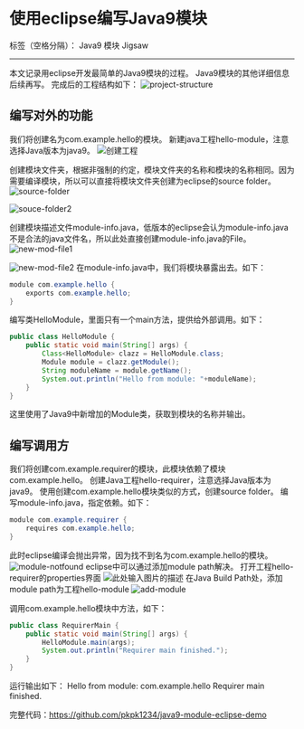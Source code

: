 # 使用eclipse编写Java9模块

标签（空格分隔）： Java9  模块 Jigsaw

---

本文记录用eclipse开发最简单的Java9模块的过程。
Java9模块的其他详细信息后续再写。
完成后的工程结构如下：
![project-structure][1]

## 编写对外的功能
我们将创建名为com.example.hello的模块。
新建java工程hello-module，注意选择Java版本为java9。
![创建工程][2]

创建模块文件夹，根据非强制的约定，模块文件夹的名称和模块的名称相同。因为需要编译模块，所以可以直接将模块文件夹创建为eclipse的source folder。
![source-folder][3]

![souce-folder2][4]

创建模块描述文件module-info.java，低版本的eclipse会认为module-info.java不是合法的java文件名，所以此处直接创建module-info.java的File。
![new-mod-file1][5]

![new-mod-file2][6]
在module-info.java中，我们将模块暴露出去。如下：
```java
module com.example.hello {
	exports com.example.hello;
}
```
编写类HelloModule，里面只有一个main方法，提供给外部调用。如下：
```java
public class HelloModule {
	public static void main(String[] args) {
		Class<HelloModule> clazz = HelloModule.class;
		Module module = clazz.getModule();
		String moduleName = module.getName();
		System.out.println("Hello from module: "+moduleName);
	}
}
```
这里使用了Java9中新增加的Module类，获取到模块的名称并输出。

## 编写调用方
我们将创建com.example.requirer的模块，此模块依赖了模块com.example.hello。
创建Java工程hello-requirer，注意选择Java版本为java9。
使用创建com.example.hello模块类似的方式，创建source folder。
编写module-info.java，指定依赖。如下：
```java
module com.example.requirer {
	requires com.example.hello;
}
```
此时eclipse编译会抛出异常，因为找不到名为com.example.hello的模块。
![module-notfound][7]
eclipse中可以通过添加module path解决。
打开工程hello-requirer的properties界面
![此处输入图片的描述][8]
在Java Build Path处，添加module path为工程hello-module
![add-module][9]

调用com.example.hello模块中方法，如下：
```java
public class RequirerMain {
	public static void main(String[] args) {
		HelloModule.main(args);
		System.out.println("Requirer main finished.");
	}
}
```
运行输出如下：
Hello from module: com.example.hello
Requirer main finished.

完整代码：https://github.com/pkpk1234/java9-module-eclipse-demo

  [1]: https://ip.freep.cn/593396/java9%E6%A8%A1%E5%9D%97/hello-module/project-structure.jpg
  [2]: https://ip.freep.cn/593396/java9%E6%A8%A1%E5%9D%97/hello-module/create-project-1.jpg
  [3]: https://ip.freep.cn/593396/java9%E6%A8%A1%E5%9D%97/hello-module/source-folder.jpg
  [4]: https://ip.freep.cn/593396/java9%E6%A8%A1%E5%9D%97/hello-module/souce-folder2.jpg
  [5]: https://ip.freep.cn/593396/java9%E6%A8%A1%E5%9D%97/hello-module/new-mod-file1.jpg
  [6]: https://ip.freep.cn/593396/java9%E6%A8%A1%E5%9D%97/hello-module/Jietu20171104-200735.jpg
  [7]: https://ip.freep.cn/593396/java9%E6%A8%A1%E5%9D%97/hello-module/module-notfound.jpg
  [8]: https://ip.freep.cn/593396/java9%E6%A8%A1%E5%9D%97/hello-module/project-properties.jpg
  [9]: https://ip.freep.cn/593396/java9%E6%A8%A1%E5%9D%97/hello-module/add-module.jpg
